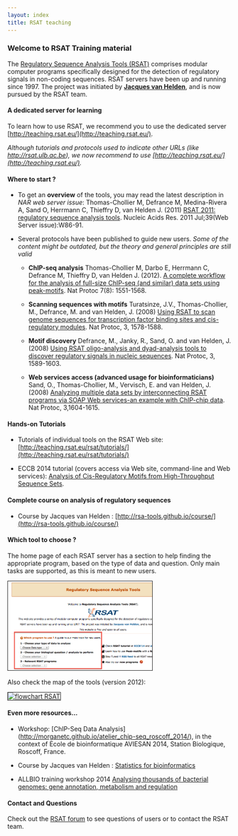 ```yaml
---
layout: index
title: RSAT teaching
---
```


### Welcome to RSAT Training material

The [Regulatory Sequence Analysis Tools (RSAT)](http://rsat.eu) comprises modular computer programs specifically designed for the detection of regulatory signals in non-coding sequences.
RSAT servers have been up and running since 1997. The project was initiated by **[Jacques van Helden](http://jacques.van-helden.perso.luminy.univ-amu.fr/)**, and is now pursued by the RSAT team. 

#### A dedicated server for learning

To learn how to use RSAT, we recommend you to use the dedicated server [http://teaching.rsat.eu/](http://teaching.rsat.eu/).

*Although tutorials and protocols used to indicate other URLs (like http://rsat.ulb.ac.be), we now recommend to use [http://teaching.rsat.eu/](http://teaching.rsat.eu/).*

#### Where to start ?

* To get an **overview** of the tools, you may read the latest description in *NAR web server issue*: 
Thomas-Chollier M, Defrance M, Medina-Rivera A, Sand O, Herrmann C, Thieffry D, van Helden J. (2011) 
<a href="http://nar.oxfordjournals.org/content/39/suppl_2/W86.long" target="_blank">RSAT 2011: regulatory sequence analysis tools</a>. Nucleic Acids Res. 2011 Jul;39(Web Server issue):W86-91.

* Several protocols have been published to guide new users. *Some of the content might be outdated, but the theory and general principles are still valid*

	* **ChIP-seq analysis** Thomas-Chollier M, Darbo E, Herrmann C, Defrance M, Thieffry D, van Helden J. (2012). <a target='_blank' href='http://www.ncbi.nlm.nih.gov/pubmed/22836136'>A complete workflow for the analysis
    of full-size ChIP-seq (and similar) data sets using peak-motifs</a>. Nat Protoc 7(8): 1551-1568. 

	* **Scanning sequences with motifs** Turatsinze, J.V., Thomas-Chollier, M., Defrance, M. and van Helden, J. (2008) <a target='_blank' href='http://www.ncbi.nlm.nih.gov/pubmed/18802439'>Using RSAT to scan genome sequences for transcription factor binding sites and cis-regulatory modules</a>. 
	Nat Protoc, 3, 1578-1588.</a>

	* **Motif discovery** Defrance, M., Janky, R., Sand, O. and van Helden, J. (2008)
<a target='_blank' href='http://www.ncbi.nlm.nih.gov/pubmed/18802440'>Using RSAT oligo-analysis and dyad-analysis tools to discover
regulatory signals in nucleic sequences</a>. Nat Protoc, 3,
1589-1603. 

	* **Web services access (advanced usage for bioinformaticians)** Sand, O., Thomas-Chollier, M., Vervisch, E. and van Helden,
J. (2008) <a
target='_blank' href='http://www.ncbi.nlm.nih.gov/pubmed/18802441'>Analyzing multiple data sets by interconnecting RSAT
programs via SOAP Web services-an example with ChIP-chip data</a>. Nat
Protoc, 3,1604-1615.

#### Hands-on Tutorials

* Tutorials of individual tools on the RSAT Web site: [http://teaching.rsat.eu/rsat/tutorials/](http://teaching.rsat.eu/rsat/tutorials/)

* ECCB 2014 tutorial (covers access via Web site, command-line and Web services): 
	<a target='_blank' href="http://rsa-tools.github.io/tutorial_eccb14/index.html"> Analysis of Cis-Regulatory Motifs from High-Throughput Sequence Sets</a>.
	

#### Complete course on analysis of regulatory sequences

* Course by Jacques van Helden : [http://rsa-tools.github.io/course/](http://rsa-tools.github.io/course/)

#### Which tool to choose ?

The home page of each RSAT server has a section to help finding the appropriate program, based on the type of data and question. Only main tasks are supported, as this is meant to new users.

<a href="http://teaching.rsat.eu" target="_blank"><IMG border=1 SRC="images/dropdown_questions.png" ALT="Guide to RSAT programs" height=200/></a>

Also check the map of the tools (version 2012):

<a href="http://pedagogix-tagc.univ-mrs.fr/rsat/images/RSAT_flowchart_2011.png"><IMG border=1 SRC="http://pedagogix-tagc.univ-mrs.fr/rsat/images/RSAT_flowchart_2011.png" ALT="flowchart RSAT" height=200/></a>

#### Even more resources...

* Workshop: [ChIP-Seq Data Analysis] (http://morganetc.github.io/atelier_chip-seq_roscoff_2014/), in the context of Ecole de bioinformatique AVIESAN 2014, Station Biologique, Roscoff, France.

* Course by Jacques van Helden : [Statistics for bioinformatics](http://pedagogix-tagc.univ-mrs.fr/courses/statistics_bioinformatics/)
 
* ALLBIO training workshop 2014 [Analysing thousands of bacterial genomes: gene annotation, metabolism and regulation](http://pedagogix-tagc.univ-mrs.fr/allbio/)


#### Contact and Questions
Check out the [RSAT forum](http://www.bigre.ulb.ac.be/forums/) to see questions of users or to contact the RSAT team.